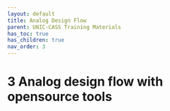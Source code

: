 ```yaml
---
layout: default
title: Analog Design Flow
parent: UNIC-CASS Training Materials
has_toc: true
has_children: true
nav_order: 3
---
```

# 3 Analog design flow with opensource tools